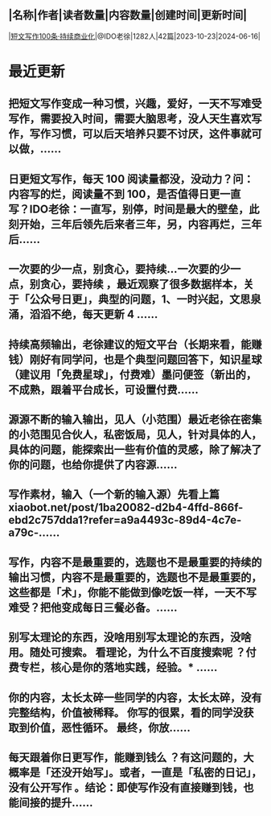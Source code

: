|名称|作者|读者数量|内容数量|创建时间|更新时间|
---
|[短文写作100条·持续商业化](https://xiaobot.net/p/xiezuo?refer=0b133df9-27dc-423b-8101-639049001c13)|@IDO老徐|1282人|42篇|2023-10-23|2024-06-16|

# 最近更新
## 把短文写作变成一种习惯，兴趣，爱好，一天不写难受写作，需要投入时间，需要大脑思考，没人天生喜欢写作，写作习惯，可以后天培养只要不讨厌，这件事就可以做，......
## 日更短文写作，每天 100 阅读量都没，没动力？问：内容写的烂，阅读量不到 100，是否值得日更一直写？IDO老徐：一直写，别停，时间是最大的壁垒，此刻开始，三年后领先后来者三年，另，内容再烂，三年后......
## 一次要的少一点，别贪心，要持续...一次要的少一点，别贪心，要持续 ，最近观察了很多数据样本，关于「公众号日更」，典型的问题，1、一时兴起，文思泉涌，滔滔不绝，每天更新 4 ......
## 持续高频输出，老徐建议的短文平台（长期来看，能赚钱）刚好有同学问，也是个典型问题回答下，知识星球（建议用「免费星球」，付费难）墨问便签（新出的，不成熟，跟着平台成长，可设置付费......
## 源源不断的输入输出，见人（小范围）最近老徐在密集的小范围见合伙人，私密饭局，见人，针对具体的人，具体的问题，能探索出一些有价值的灵感，除了解决了你的问题，也给你提供了内容源......
## 写作素材，输入（一个新的输入源）先看上篇 xiaobot.net/post/1ba20082-d2b4-4ffd-866f-ebd2c757dda1?refer=a9a4493c-89d4-4c7e-a79c-......
## 写作，内容不是最重要的，选题也不是最重要的持续的输出习惯，内容不是最重要的，选题也不是最重要的，这些都是「术」，你能不能做到像吃饭一样，一天不写难受？把他变成每日三餐必备。......
## 别写太理论的东西，没啥用别写太理论的东西，没啥用。随处可搜索。 看理论，为什么不百度搜索呢 ？付费专栏，核心是你的落地实践，经验。* ......
## 你的内容，太长太碎一些同学的内容，太长太碎，没有完整结构，价值被稀释。 你写的很累，看的同学没获取到价值，恶性循环。 最终，你放......
## 每天跟着你日更写作，能赚到钱么 ？有这问题的，大概率是「还没开始写」。或者，一直是「私密的日记」，没有公开写作 。结论：即使写作没有直接赚到钱，也能间接的提升......

